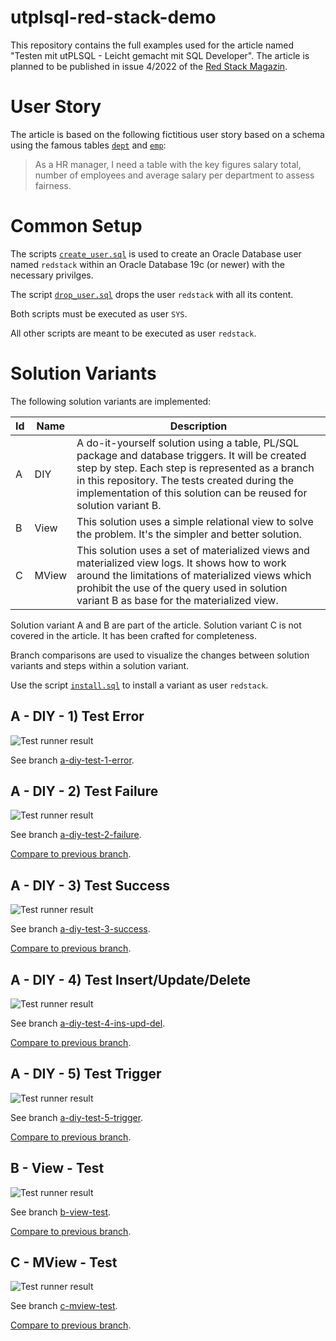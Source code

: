 # utplsql-red-stack-demo

This repository contains the full examples used for the article named "Testen mit utPLSQL - Leicht gemacht mit SQL Developer". The article is planned to be published in issue 4/2022 of the [Red Stack Magazin](https://www.doag.org/de/mitmachen/red-stack-business-news-archiv/).

# User Story

The article is based on the following fictitious user story based on a schema using the famous tables [`dept`](src/main/table/dept.sql) and [`emp`](src/main/table/emp.sql):

> As a HR manager, I need a table with the key figures salary total, number of employees and average salary per department to assess fairness.

# Common Setup

The scripts [`create_user.sql`](create_user.sql) is used to create an Oracle Database user named `redstack` within an Oracle Database 19c (or newer) with the necessary privilges. 

The script [`drop_user.sql`](drop_user.sql) drops the user `redstack` with all its content.

Both scripts must be executed as user `SYS`. 

All other scripts are meant to be executed as user `redstack`.

# Solution Variants

The following solution variants are implemented:

Id | Name  | Description
-- | ----- | -----------
A  | DIY   | A do-it-yourself solution using a table, PL/SQL package and database triggers. It will be created step by step. Each step is represented as a branch in this repository. The tests created during the implementation of this solution can be reused for solution variant B.
B  | View  | This solution uses a simple relational view to solve the problem. It's the simpler and better solution.
C  | MView | This solution uses a set of materialized views and materialized view logs. It shows how to work around the limitations of materialized views which prohibit the use of the query used in solution variant B as base for the materialized view.

Solution variant A and B are part of the article. Solution variant C is not covered in the article. It has been crafted for completeness.

Branch comparisons are used to visualize the changes between solution variants and steps within a solution variant.

Use the script [`install.sql`](install.sql) to install a variant as user `redstack`.

## A - DIY - 1) Test Error

![Test runner result](images/utplsql-a-diy-1-test-error.png)

See branch [a-diy-test-1-error](https://github.com/PhilippSalvisberg/utplsql-red-stack-demo/tree/a-diy-test-1-error).


## A - DIY - 2) Test Failure

![Test runner result](images/utplsql-a-diy-2-test-failure.png)

See branch [a-diy-test-2-failure](https://github.com/PhilippSalvisberg/utplsql-red-stack-demo/tree/a-diy-test-2-failure).

[Compare to previous branch](https://github.com/PhilippSalvisberg/utplsql-red-stack-demo/compare/a-diy-test-1-error...a-diy-test-2-failure).

## A - DIY - 3) Test Success 

![Test runner result](images/utplsql-a-diy-3-test-success.png)

See branch [a-diy-test-3-success](https://github.com/PhilippSalvisberg/utplsql-red-stack-demo/tree/a-diy-test-3-success).

[Compare to previous branch](https://github.com/PhilippSalvisberg/utplsql-red-stack-demo/compare/a-diy-test-2-failure...a-diy-test-3-success).

## A - DIY - 4) Test Insert/Update/Delete

![Test runner result](images/utplsql-a-diy-4-test-ins-upd-del.png)

See branch [a-diy-test-4-ins-upd-del](https://github.com/PhilippSalvisberg/utplsql-red-stack-demo/tree/a-diy-test-4-ins-upd-del).

[Compare to previous branch](https://github.com/PhilippSalvisberg/utplsql-red-stack-demo/compare/a-diy-test-3-success...a-diy-test-4-ins-upd-del).

## A - DIY - 5) Test Trigger

![Test runner result](images/utplsql-a-diy-5-test-trigger.png)

See branch [a-diy-test-5-trigger](https://github.com/PhilippSalvisberg/utplsql-red-stack-demo/tree/a-diy-test-5-trigger).

[Compare to previous branch](https://github.com/PhilippSalvisberg/utplsql-red-stack-demo/compare/a-diy-test-4-ins-upd-del...a-diy-test-5-trigger).

## B - View - Test

![Test runner result](images/utplsql-b-view-test.png)

See branch [b-view-test](https://github.com/PhilippSalvisberg/utplsql-red-stack-demo/tree/b-view-test).

[Compare to previous branch](https://github.com/PhilippSalvisberg/utplsql-red-stack-demo/compare/a-diy-test-5-trigger...b-view-test).

## C - MView - Test

![Test runner result](images/utplsql-c-mview-test.png)

See branch [c-mview-test](https://github.com/PhilippSalvisberg/utplsql-red-stack-demo/tree/c-mview-test).

[Compare to previous branch](https://github.com/PhilippSalvisberg/utplsql-red-stack-demo/compare/b-view-test...c-mview-test).

